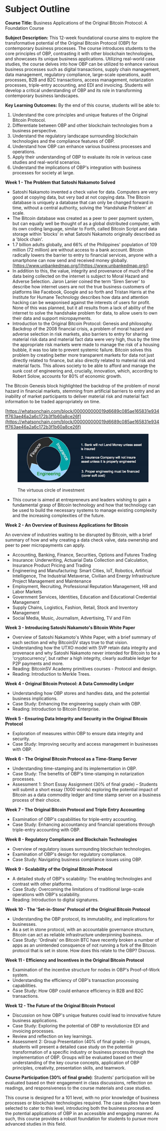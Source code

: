 # Subject Outline

**Course Title:** Business Applications of the Original Bitcoin Protocol: A Foundation Course

**Subject Description:** This 12-week foundational course aims to explore the transformative potential of the Original Bitcoin Protocol (OBP) for contemporary business processes. The course introduces students to the core principles of OBP, contrasting it with other blockchain technologies, and showcases its unique business applications. Utilizing real-world case studies, the course delves into how OBP can be utilized to enhance various business processes such as digital transactions, supply chain management, data management, regulatory compliance, large-scale operations, audit processes, B2B and B2C transactions, access management, notarization processes, triple-entry accounting, and EDI and invoicing. Students will develop a critical understanding of OBP and its role in transforming contemporary business landscapes.

**Key Learning Outcomes:** By the end of this course, students will be able to:

1. Understand the core principles and unique features of the Original Bitcoin Protocol.
2. Differentiate between OBP and other blockchain technologies from a business perspective.
3. Understand the regulatory landscape surrounding blockchain technologies and the compliance features of OBP.
4. Understand how OBP can enhance various business processes and operations.
5. Apply their understanding of OBP to evaluate its role in various case studies and real-world scenarios.
6. Understand the implications of OBP's integration with business processes for society at large.

**Week 1 - The Problem that Satoshi Nakamoto Solved**

* Satoshi Nakamoto invented a check valve for data. Computers are very good at copying data, but very bad at not copying data. The Bitcoin database is uniquely a database that can only be changed forward in time, without a central authority, solving the 'Handshake Problem' at scale.
* The Bitcoin database was created as a peer to peer payment system, but can equally well be thought of as a global distributed computer, with its own coding language, similar to Forth, called Bitcoin Script and data storage within 'blocks' in what Satoshi Nakamoto originally described as a 'block chain'.
* 1.7 billion adults globally, and 66% of the Philippines' population of 109 million (72 million) are without access to a bank account. Bitcoin radically lowers the barrier to entry to financial services, anyone with a smartphone can now send and received money globally. [https://www.unbankedmap.org/](https://www.unbankedmap.org/)
* In addition to this, the value, integrity and provenance of much of the data being collected on the internet is subject to Moral Hazard and Adverse Selection. Jaron Lanier coined the term 'Siren Server' to describe how internet users are not the true business customers of platforms like Facebook, Google and so forth and Tristan Harris at the Institute for Humane Technology describes how data and attention hacking can be weaponised against the interests of users for profit. None of this was planned, but it all results from a lack of ability of the internet to solve the handshake problem for data, to allow users to own their data and support micropayments.
* Introduction to the Original Bitcoin Protocol: Genesis and philosophy. Backdrop of the 2008 financial crisis, a problem of moral hazard and adverse selection in risk markets, also barriers to entry for sharing material risk data and material fact data were very high, thus by the time the appropriate risk markets were made to manage the risk of a housing bubble, it was too late to prevent systemic failure. Bitcoin solves this problem by creating better more transparent markets for data not just directly related to finance, but also directly related to material risk and material facts. This allows society to be able to afford and manage the sunk cost of engineering and, crucially, innovation, which, according to Robert Solow, accounts for 80% of economic growth.

The Bitcoin Genesis block highlighted the backdrop of the problem of moral hazard in financial markets, stemming from artificial barriers to entry and an inability of market participants to deliver material risk and material fact information to be traded appropriately on time.&#x20;

[https://whatsonchain.com/block/000000000019d6689c085ae165831e934ff763ae46a2a6c172b3f1b60a8ce26f](https://whatsonchain.com/block/000000000019d6689c085ae165831e934ff763ae46a2a6c172b3f1b60a8ce26f)

<figure><img src="../../.gitbook/assets/v3F2yt2.png" alt=""><figcaption><p>The virtuous circle of investment</p></figcaption></figure>

* This course is aimed at entrepreneurs and leaders wishing to gain a fundamental grasp of Bitcoin technology and how that technology can be used to build the necessary systems to manage existing complexity and the increasing complexities of the future.

**Week 2 - An Overview of Business Applications for Bitcoin**

An overview of industries waiting to be disrupted by Bitcoin, with a brief summary of how and why creating a data check valve, data ownership and peer to peer micropayments can apply.

* Accounting, Banking, Finance, Securities, Options and Futures Trading
* Insurance: Underwriting, Actuarial Data Collection and Calculation, Insurance Product Pricing and Trading
* Engineering and Manufacturing: Smart Cities, IoT, Robotics, Artificial Intelligence, The Industrial Metaverse, Civilian and Energy Infrastructure Project Management and Maintenance
* Employment, Recruiting, Professional Reputation Management, HR and Labor Markets
* Government Services, Identities, Education and Educational Credential Management
* Supply Chains, Logistics, Fashion, Retail, Stock and Inventory Management
* Social Media, Music, Journalism, Advertising, TV and Film

**Week 3 - Introducing Satoshi Nakamoto's Bitcoin White Paper**

* Overview of Satoshi Nakamoto's White Paper, with a brief summary of each section and why BitcoinSV stays true to that vision.
* Understanding how the UTXO model with SVP retain data integrity and provenace and why Satoshi Nakamoto never intended for Bitcoin to be a 'cryptocurrency', but rather a high integrity, clearly auditable ledger for P2P payments and more.
* Reading: BitcoinSV Academy primitives courses - Protocol and design.
* Reading: Introduction to Merkle Trees.

**Week 4 - Original Bitcoin Protocol: A Data Commodity Ledger**

* Understanding how OBP stores and handles data, and the potential business implications.
* Case Study: Enhancing the engineering supply chain with OBP.
* Reading: Introduction to Bitcoin Enterprise.

**Week 5 - Ensuring Data Integrity and Security in the Original Bitcoin Protocol**

* Exploration of measures within OBP to ensure data integrity and security.
* Case Study: Improving security and access management in businesses with OBP.

**Week 6 - The Original Bitcoin Protocol as a Time-Stamp Server**

* Understanding time-stamping and its implementation in OBP.
* Case Study: The benefits of OBP's time-stamping in notarization processes.
* Assessment 1: Short Essay Assignment (30% of final grade) – Students will submit a short essay (1000 words) exploring the potential impact of Bitcoin as a data commodity ledger and time stamp server on a business process of their choice.

**Week 7 - The Original Bitcoin Protocol and Triple Entry Accounting**

* Examination of OBP's capabilities for triple-entry accounting.
* Case Study: Enhancing accountancy and financial operations through triple-entry accounting with OBP.

**Week 8 - Regulatory Compliance and Blockchain Technologies**

* Overview of regulatory issues surrounding blockchain technologies.
* Examination of OBP's design for regulatory compliance.
* Case Study: Navigating business compliance issues using OBP.

**Week 9 - Scalability of the Original Bitcoin Protocol**

* A detailed study of OBP's scalability: The enabling technologies and contrast with other platforms.
* Case Study: Overcoming the limitations of traditional large-scale operations with OBP's scalability.
* Reading: Introduction to digital signatures.

**Week 10 - The 'Set-in-Stone' Protocol of the Original Bitcoin Protocol**

* Understanding the OBP protocol, its immutability, and implications for businesses.
* As a set in stone protocol, with an accountable governance structure, Bitcoin can act as reliable infrastructure underpinning business.
* Case Study: 'Ordinals' on Bitcoin BTC have recently broken a number of apps as an unintended consquence of not running a fork of the Bitcoin protocol that is set in stone. How does this relate to the OBP? Discuss.

**Week 11 - Efficiency and Incentives in the Original Bitcoin Protocol**

* Examination of the incentive structure for nodes in OBP's Proof-of-Work system.
* Understanding the efficiency of OBP's transaction processing capabilities.
* Case Study: How OBP could enhance efficiency in B2B and B2C transactions.

**Week 12 - The Future of the Original Bitcoin Protocol**

* Discussion on how OBP's unique features could lead to innovative future business applications.
* Case Study: Exploring the potential of OBP to revolutionize EDI and invoicing processes.
* Review and reflection on key learnings.
* Assessment 2: Group Presentation (40% of final grade) – In groups, students will present a detailed case study on the potential transformation of a specific industry or business process through the implementation of OBP. Groups will be evaluated based on their understanding of the key course concepts, application of OBP principles, creativity, presentation skills, and teamwork.

**Course Participation (30% of final grade)**: Students' participation will be evaluated based on their engagement in class discussions, reflection on readings, and responsiveness to the course materials and case studies.

This course is designed for a 101 level, with no prior knowledge of business processes or blockchain technologies required. The case studies have been selected to cater to this level, introducing both the business process and the potential applications of OBP in an accessible and engaging manner. As such, this course provides a robust foundation for students to pursue more advanced studies in this field.
